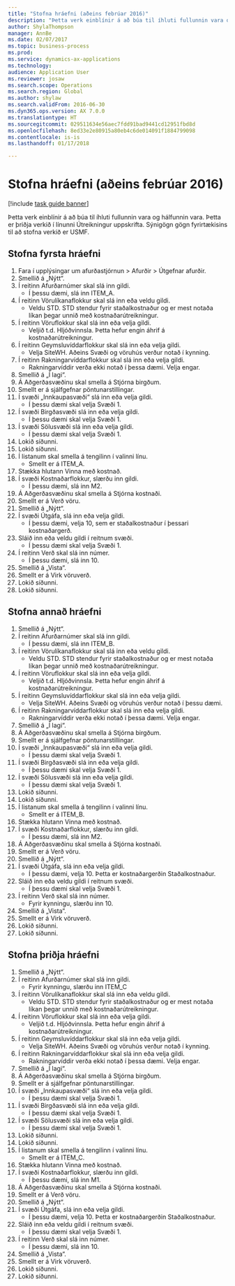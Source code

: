 ```yaml
--- 
title: "Stofna hráefni (aðeins febrúar 2016)"
description: "Þetta verk einblínir á að búa til íhluti fullunnin vara og hálfunnin vara."
author: ShylaThompson
manager: AnnBe
ms.date: 02/07/2017
ms.topic: business-process
ms.prod: 
ms.service: dynamics-ax-applications
ms.technology: 
audience: Application User
ms.reviewer: josaw
ms.search.scope: Operations
ms.search.region: Global
ms.author: shylaw
ms.search.validFrom: 2016-06-30
ms.dyn365.ops.version: AX 7.0.0
ms.translationtype: HT
ms.sourcegitcommit: 029511634e56aec7fdd91bad9441cd12951fbd8d
ms.openlocfilehash: 8ed33e2e80915a80eb4c6de014091f1884799098
ms.contentlocale: is-is
ms.lasthandoff: 01/17/2018

---
```

# <a name="create-raw-materials-february-2016-only"></a>Stofna hráefni (aðeins febrúar 2016)

[!include [task guide banner](../../includes/task-guide-banner.md)]

Þetta verk einblínir á að búa til íhluti fullunnin vara og hálfunnin vara. Þetta er þriðja verkið í línunni Útreikningur uppskrifta. Sýnigögn gögn fyrirtækisins til að stofna verkið er USMF.


## <a name="create-the-first-material"></a>Stofna fyrsta hráefni
1. Fara í upplýsingar um afurðastjórnun > Afurðir > Útgefnar afurðir.
2. Smellið á „Nýtt“.
3. Í reitinn Afurðarnúmer skal slá inn gildi.
    * Í þessu dæmi, slá inn ITEM_A.  
4. Í reitinn Vörulíkanaflokkur skal slá inn eða veldu gildi.
    * Veldu STD. STD stendur fyrir staðalkostnaður og er mest notaða líkan þegar unnið með kostnaðarútreikningur.  
5. Í reitinn Vöruflokkur skal slá inn eða velja gildi.
    * Veljið t.d. Hljóðvinnsla. Þetta hefur engin áhrif á kostnaðarútreikningur.  
6. Í reitinn Geymsluvíddarflokkur skal slá inn eða velja gildi.
    * Velja SiteWH. Aðeins Svæði og vöruhús verður notað í kynning.  
7. Í reitinn Rakningarvíddarflokkur skal slá inn eða velja gildi.
    * Rakningarvíddir verða ekki notað í þessa dæmi. Velja engar.  
8. Smellið á „Í lagi“.
9. Á Aðgerðasvæðinu skal smella á Stjórna birgðum.
10. Smellt er á sjálfgefnar pöntunarstillingar.
11. Í svæði „Innkaupasvæði“ slá inn eða velja gildi.
    * Í þessu dæmi skal velja Svæði 1.  
12. Í svæði Birgðasvæði slá inn eða velja gildi.
    * Í þessu dæmi skal velja Svæði 1.  
13. Í svæði Sölusvæði slá inn eða velja gildi.
    * Í þessu dæmi skal velja Svæði 1.  
14. Lokið síðunni.
15. Lokið síðunni.
16. Í listanum skal smella á tengilinn í valinni línu.
    * Smellt er á ITEM_A.  
17. Stækka hlutann Vinna með kostnað.
18. Í svæði Kostnaðarflokkur, slærðu inn gildi.
    * Í þessu dæmi, slá inn M2.  
19. Á Aðgerðasvæðinu skal smella á Stjórna kostnaði.
20. Smellt er á Verð vöru.
21. Smellið á „Nýtt“.
22. Í svæði Útgáfa, slá inn eða velja gildi.
    * Í þessu dæmi, velja 10, sem er staðalkostnaður í þessari kostnaðargerð.  
23. Sláið inn eða veldu gildi í reitnum svæði.
    * Í þessu dæmi skal velja Svæði 1.  
24. Í reitinn Verð skal slá inn númer.
    * Í þessu dæmi, slá inn 10.  
25. Smellið á „Vista“.
26. Smellt er á Virk vöruverð.
27. Lokið síðunni.
28. Lokið síðunni.

## <a name="create-the-second-material"></a>Stofna annað hráefni
1. Smellið á „Nýtt“.
2. Í reitinn Afurðarnúmer skal slá inn gildi.
    * Í þessu dæmi, slá inn ITEM_B.  
3. Í reitinn Vörulíkanaflokkur skal slá inn eða veldu gildi.
    * Veldu STD. STD stendur fyrir staðalkostnaður og er mest notaða líkan þegar unnið með kostnaðarútreikningur.  
4. Í reitinn Vöruflokkur skal slá inn eða velja gildi.
    * Veljið t.d. Hljóðvinnsla. Þetta hefur engin áhrif á kostnaðarútreikningur.  
5. Í reitinn Geymsluvíddarflokkur skal slá inn eða velja gildi.
    * Velja SiteWH. Aðeins Svæði og vöruhús verður notað í þessu dæmi.  
6. Í reitinn Rakningarvíddarflokkur skal slá inn eða velja gildi.
    * Rakningarvíddir verða ekki notað í þessa dæmi. Velja engar.  
7. Smellið á „Í lagi“.
8. Á Aðgerðasvæðinu skal smella á Stjórna birgðum.
9. Smellt er á sjálfgefnar pöntunarstillingar.
10. Í svæði „Innkaupasvæði“ slá inn eða velja gildi.
    * Í þessu dæmi skal velja Svæði 1.  
11. Í svæði Birgðasvæði slá inn eða velja gildi.
    * Í þessu dæmi skal velja Svæði 1.  
12. Í svæði Sölusvæði slá inn eða velja gildi.
    * Í þessu dæmi skal velja Svæði 1.  
13. Lokið síðunni.
14. Lokið síðunni.
15. Í listanum skal smella á tengilinn í valinni línu.
    * Smellt er á ITEM_B.  
16. Stækka hlutann Vinna með kostnað.
17. Í svæði Kostnaðarflokkur, slærðu inn gildi.
    * Í þessu dæmi, slá inn M2.  
18. Á Aðgerðasvæðinu skal smella á Stjórna kostnaði.
19. Smellt er á Verð vöru.
20. Smellið á „Nýtt“.
21. Í svæði Útgáfa, slá inn eða velja gildi.
    * Í þessu dæmi, velja 10. Þetta er kostnaðargerðin Staðalkostnaður.  
22. Sláið inn eða veldu gildi í reitnum svæði.
    * Í þessu dæmi skal velja Svæði 1.  
23. Í reitinn Verð skal slá inn númer.
    * Fyrir kynningu, slærðu inn 10.  
24. Smellið á „Vista“.
25. Smellt er á Virk vöruverð.
26. Lokið síðunni.
27. Lokið síðunni.

## <a name="create-the-third-material"></a>Stofna þriðja hráefni
1. Smellið á „Nýtt“.
2. Í reitinn Afurðarnúmer skal slá inn gildi.
    * Fyrir kynningu, slærðu inn ITEM_C  
3. Í reitinn Vörulíkanaflokkur skal slá inn eða veldu gildi.
    * Veldu STD. STD stendur fyrir staðalkostnaður og er mest notaða líkan þegar unnið með kostnaðarútreikningur.  
4. Í reitinn Vöruflokkur skal slá inn eða velja gildi.
    * Veljið t.d. Hljóðvinnsla. Þetta hefur engin áhrif á kostnaðarútreikningur.  
5. Í reitinn Geymsluvíddarflokkur skal slá inn eða velja gildi.
    * Velja SiteWH. Aðeins Svæði og vöruhús verður notað í kynning.  
6. Í reitinn Rakningarvíddarflokkur skal slá inn eða velja gildi.
    * Rakningarvíddir verða ekki notað í þessa dæmi. Velja engar.  
7. Smellið á „Í lagi“.
8. Á Aðgerðasvæðinu skal smella á Stjórna birgðum.
9. Smellt er á sjálfgefnar pöntunarstillingar.
10. Í svæði „Innkaupasvæði“ slá inn eða velja gildi.
    * Í þessu dæmi skal velja Svæði 1.  
11. Í svæði Birgðasvæði slá inn eða velja gildi.
    * Í þessu dæmi skal velja Svæði 1.  
12. Í svæði Sölusvæði slá inn eða velja gildi.
    * Í þessu dæmi skal velja Svæði 1.  
13. Lokið síðunni.
14. Lokið síðunni.
15. Í listanum skal smella á tengilinn í valinni línu.
    * Smellt er á ITEM_C.  
16. Stækka hlutann Vinna með kostnað.
17. Í svæði Kostnaðarflokkur, slærðu inn gildi.
    * Í þessu dæmi, slá inn M1.  
18. Á Aðgerðasvæðinu skal smella á Stjórna kostnaði.
19. Smellt er á Verð vöru.
20. Smellið á „Nýtt“.
21. Í svæði Útgáfa, slá inn eða velja gildi.
    * Í þessu dæmi, velja 10. Þetta er kostnaðargerðin Staðalkostnaður.  
22. Sláið inn eða veldu gildi í reitnum svæði.
    * Í þessu dæmi skal velja Svæði 1.  
23. Í reitinn Verð skal slá inn númer.
    * Í þessu dæmi, slá inn 10.  
24. Smellið á „Vista“.
25. Smellt er á Virk vöruverð.
26. Lokið síðunni.
27. Lokið síðunni.


